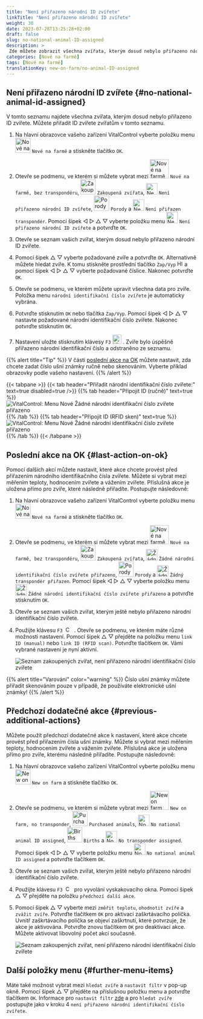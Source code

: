```yaml
---
title: "Není přiřazeno národní ID zvířete"
linkTitle: "Není přiřazeno národní ID zvířete"
weight: 30
date: 2023-07-28T13:25:28+02:00
draft: false
slug: no-national-animal-ID-assigned
description: >
 Zde můžete zobrazit všechna zvířata, kterým dosud nebylo přiřazeno národní ID zvířete, a přiřadit jim národní ID zvířete.
categories: [Nové na farmě]
tags: [Nové na farmě]
translationKey: new-on-farm/no-animal-ID-assigned
---
```

## Není přiřazeno národní ID zvířete {#no-national-animal-id-assigned}

V tomto seznamu najdete všechna zvířata, kterým dosud nebylo přiřazeno ID zvířete. Můžete přiřadit ID zvířete zvířatům v tomto seznamu.

1. Na hlavní obrazovce vašeho zařízení VitalControl vyberte položku menu <img src="/icons/main/new-on-farm.svg" width="40" align="bottom" alt="Nové na farmě" /> `Nové na farmě` a stiskněte tlačítko `OK`.

2. Otevře se podmenu, ve kterém si můžete vybrat mezi <img src="/icons/registration/new-on-farm-no-transponder.svg" width="50" align="bottom" alt="Nové na farmě, bez transpondéru" /> `Nové na farmě, bez transpondéru`, <img src="/icons/main/new-on-farm.svg" width="40" align="bottom" alt="Zakoupená zvířata" /> `Zakoupená zvířata`, <img src="/icons/registration/no-eartag-number.svg" width="30" align="bottom" alt="Není přiřazeno národní ID zvířete" /> `Není přiřazeno národní ID zvířete`, <img src="/icons/main/births.svg" width="40" align="bottom" alt="Porody" /> `Porody` a <img src="/icons/registration/no-transponder.svg" width="30" align="bottom" alt="Není přiřazen transpondér" /> `Není přiřazen transpondér`. Pomocí šipek ◁ ▷ △ ▽ vyberte položku menu <img src="/icons/registration/no-eartag-number.svg" width="30" align="bottom" alt="Není přiřazeno národní ID zvířete" /> `Není přiřazeno národní ID zvířete` a potvrďte `OK`.

3. Otevře se seznam vašich zvířat, kterým dosud nebylo přiřazeno národní ID zvířete.

4. Pomocí šipek △ ▽ vyberte požadované zvíře a potvrďte `OK`. Alternativně můžete hledat zvíře. K tomu stiskněte prostřední tlačítko `Zap/Vyp` <img src="/icons/footer/search.svg" width="15" align="bottom" alt="Hledat" /> a pomocí šipek ◁ ▷ △ ▽ vyberte požadované číslice. Nakonec potvrďte `OK`.


5. Otevře se podmenu, ve kterém můžete upravit všechna data pro zvíře. Položka menu `národní identifikační číslo zvířete` je automaticky vybrána.

6. Potvrďte stisknutím `OK` nebo tlačítka `Zap/Vyp`. Pomocí šipek ◁ ▷ △ ▽ nastavte požadované národní identifikační číslo zvířete. Nakonec potvrďte stisknutím `OK`.

7. Nastavení uložte stisknutím klávesy `F3` <img src="/icons/footer/save.svg" width="24" align="bottom" alt="Uložit" />&nbsp;. Zvíře bylo úspěšně přiřazeno národní identifikační číslo a odstraněno ze seznamu.

{{% alert title="Tip" %}}
V části [poslední akce na OK](#last-action-on-ok) můžete nastavit, zda chcete zadat číslo ušní známky ručně nebo skenováním. Vyberte příklad obrazovky podle vašeho nastavení.
{{% /alert %}}

{{< tabpane >}}
{{< tab header="Přiřadit národní identifikační číslo zvířete:" text=true disabled=true />}}
{{% tab header="Připojit ID (ručně)" text=true %}}
![VitalControl: Menu Nové Žádné národní identifikační číslo zvířete přiřazeno](../images/noanimalID.png "Připojit ID (ručně)")
{{% /tab %}}
{{% tab header="Připojit ID (RFID sken)" text=true %}}
![VitalControl: Menu Nové Žádné národní identifikační číslo zvířete přiřazeno](../images/noanimalID-scan.png "Připojit ID (RFID sken)")
{{% /tab %}}
{{< /tabpane >}}        

## Poslední akce na OK {#last-action-on-ok}

Pomocí dalších akcí můžete nastavit, které akce chcete provést před přiřazením národního identifikačního čísla zvířete. Můžete si vybrat mezi měřením teploty, hodnocením zvířete a vážením zvířete. Příslušná akce je uložena přímo pro zvíře, které následně přiřadíte. Postupujte následovně:

1. Na hlavní obrazovce vašeho zařízení VitalControl vyberte položku menu <img src="/icons/main/new-on-farm.svg" width="40" align="bottom" alt="Nové na farmě" /> `Nové na farmě` a stiskněte tlačítko `OK`.

2. Otevře se podmenu, ve kterém si můžete vybrat mezi <img src="/icons/registration/new-on-farm-no-transponder.svg" width="50" align="bottom" alt="Nové na farmě, bez transpondéru" /> `Nové na farmě, bez transpondéru`, <img src="/icons/main/new-on-farm.svg" width="40" align="bottom" alt="Zakoupená zvířata" /> `Zakoupená zvířata`, <img src="/icons/registration/no-eartag-number.svg" width="30" align="bottom" alt="Žádné národní identifikační číslo zvířete" /> `Žádné národní identifikační číslo zvířete přiřazeno`, <img src="/icons/main/births.svg" width="40" align="bottom" alt="Porody" /> `Porody` a <img src="/icons/registration/no-transponder.svg" width="30" align="bottom" alt="Žádný transpondér přiřazen" /> `Žádný transpondér přiřazen`. Pomocí šipek ◁ ▷ △ ▽ vyberte položku menu <img src="/icons/registration/no-eartag-number.svg" width="30" align="bottom" alt="Žádné národní identifikační číslo zvířete" /> `Žádné národní identifikační číslo zvířete přiřazeno` a potvrďte stisknutím `OK`.


3. Otevře se seznam vašich zvířat, kterým ještě nebylo přiřazeno národní identifikační číslo zvířete.

4. Použijte klávesu `F3` &nbsp;<img src="/icons/footer/open-popup.svg" width="15" align="bottom" alt="Call popup" />&nbsp; . Otevře se podmenu, ve kterém máte různé možnosti nastavení. Pomocí šipek △ ▽ přejděte na položku menu `link ID (manual)` nebo `link ID (RFID scan)`. Potvrďte tlačítkem `OK`. Vámi vybrané nastavení je nyní aktivní.

    ![Seznam zakoupených zvířat, není přiřazeno národní identifikační číslo zvířete](../images/link.png "Není přiřazeno národní identifikační číslo zvířete, Link")

{{% alert title="Varování" color="warning" %}}
Číslo ušní známky můžete přiřadit skenováním pouze v případě, že používáte elektronické ušní známky!
{{% /alert %}}

## Předchozí dodatečné akce {#previous-additional-actions}

Můžete použít předchozí dodatečné akce k nastavení, které akce chcete provést před přiřazením čísla ušní známky. Můžete si vybrat mezi měřením teploty, hodnocením zvířete a vážením zvířete. Příslušná akce je uložena přímo pro zvíře, kterému následně přiřadíte. Postupujte následovně:

1. Na hlavní obrazovce vašeho zařízení VitalControl vyberte položku menu <img src="/icons/main/new-on-farm.svg" width="40" align="bottom" alt="New on farm" /> `New on farm` a stiskněte tlačítko `OK`.

2. Otevře se podmenu, ve kterém si můžete vybrat mezi <img src="/icons/registration/new-on-farm-no-transponder.svg" width="50" align="bottom" alt="New on farm, no transponder" /> `New on farm, no transponder`, <img src="/icons/main/new-on-farm.svg" width="40" align="bottom" alt="Purchased animals" /> `Purchased animals`, <img src="/icons/registration/no-eartag-number.svg" width="30" align="bottom" alt="No national animal ID" /> `No national animal ID assigned`, <img src="/icons/main/births.svg" width="40" align="bottom" alt="Births" /> `Births` a <img src="/icons/registration/no-transponder.svg" width="30" align="bottom" alt="No transponder assigned" /> `No transponder assigned`. Pomocí šipek ◁ ▷ △ ▽ vyberte položku menu <img src="/icons/registration/no-eartag-number.svg" width="30" align="bottom" alt="No national animal ID" /> `No national animal ID assigned` a potvrďte tlačítkem `OK`.


3. Otevře se seznam vašich zvířat, kterým ještě nebylo přiřazeno národní identifikační číslo zvířete.

4. Použijte klávesu `F3` &nbsp;<img src="/icons/footer/open-popup.svg" width="15" align="bottom" alt="Call popup" />&nbsp; pro vyvolání vyskakovacího okna. Pomocí šipek △ ▽ přejděte na položku `předchozí další akce`.

5. Pomocí šipek △ ▽ vyberte mezi `změřit teplotu`, `ohodnotit zvíře` a `zvážit zvíře`. Potvrďte tlačítkem `OK` pro aktivaci zaškrtávacího políčka. Uvnitř zaškrtávacího políčka se objeví zaškrtnutí, které potvrzuje, že akce je aktivována. Potvrďte znovu tlačítkem `OK` pro deaktivaci akce. Můžete aktivovat libovolný počet akcí současně.

    ![Seznam zakoupených zvířat, není přiřazeno národní identifikační číslo zvířete](../images/aidditional-actions.png "Není přiřazeno národní identifikační číslo zvířete, Odkaz")

 ## Další položky menu {#further-menu-items}

Máte také možnost vybrat mezi `hledat zvíře` a `nastavit filtr` v pop-up okně. Pomocí šipek △ ▽ přejděte na příslušnou položku menu a potvrďte tlačítkem `OK`. Informace pro `nastavit filtr` [zde](/cs/docs/filter/) a pro `hledat zvíře` postupujte jako v kroku 4 `není přiřazeno národní identifikační číslo zvířete`.
